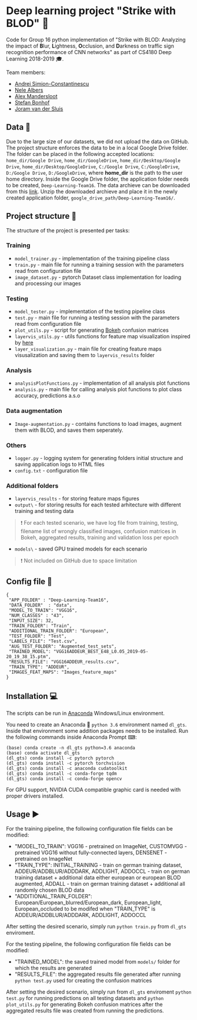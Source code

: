# Deep learning project "Strike with BLOD" :vertical_traffic_light:

Code for Group 16 python implementation of "Strike with BLOD: Analyzing the impact of **B**lur, **L**ightness, **O**cclusion, and **D**arkness on traffic sign recognition performance of CNN networks" as part of CS4180 Deep Learning 2018-2019 :mortar_board:.

Team members:

 * [Andrei Simion-Constantinescu](https://www.linkedin.com/in/andrei-simion-constantinescu/)
 * [Nele Albers](https://github.com/nelealbers)
 * [Alex Mandersloot](https://github.com/Aleexm)
 * [Stefan Bonhof](https://github.com/SDBonhof)
 * [Joram van der Sluis](https://github.com/joramvdsluis)
 
 ## Data :floppy_disk:
 
 Due to the large size of our datasets, we did not upload the data on GitHub. The project structure enforces the data to be in a local Google Drive folder. The folder can be placed in the following accepted locations: `home_dir/Google Drive`, `home_dir/GoogleDrive`, `home_dir/Desktop/Google Drive`, `home_dir/Desktop/GoogleDrive`, `C:/Google Drive`, `C:/GoogleDrive`, `D:/Google Drive`, `D:/GoogleDrive`, where **home_dir** is the path to the user home directory. Inside the Google Drive folder, the application folder needs to be created, `Deep-Learning-Team16`. The data archieve can be downloaded from this [link](https://drive.google.com/file/d/18ZK4E9jfKA8pvgsDfyMq0CiOxbw7Iq9B/view?usp=sharing). Unzip the downloaded archieve and place it in the newly created application folder, `google_drive_path/Deep-Learning-Team16/`.
 
 ## Project structure :open_file_folder:
 
 The structure of the project is presented per tasks:
 
 ### Training
 
 * `model_trainer.py` - implementation of the training pipeline class
 * `train.py` - main file for running a training session with the parameters read from configuration file
 * `image_dataset.py` - pytorch Dataset class implementation for loading and processing our images

### Testing

* `model_tester.py` - implementation of the testing pipeline class
* `test.py` - main file for running a testing session with the parameters read from configuration file
* `plot_utils.py` - script for generating [Bokeh](https://bokeh.pydata.org/en/latest/) confusion matrices
* `layervis_utils.py` - utils functions for feature map visualization inspired by [here](https://github.com/utkuozbulak/pytorch-cnn-visualizations)
* `layer_visualization.py` - main file for creating feature maps visusalization and saving them to `layervis_results` folder

### Analysis

* `analysisPlotFunctions.py` - implementation of all analysis plot functions
* `analysis.py` - main file for calling analysis plot functions to plot class accuracy, predictions a.s.o

### Data augmentation

* `Image-augmentation.py` - contains functions to load images, augment them with BLOD, and saves them seperately.

### Others
* `logger.py` -  logging system for generating folders initial structure and saving application logs to HTML files
* `config.txt` - configuration file

### Additional folders
* `layervis_results` - for storing feature maps figures
* `output\` - for storing results for each tested arhitecture with different training and testing data
> :exclamation: For each tested scenario, we have log file from training, testing, filename list of wrongly classified images, confusion matrices in Bokeh, aggregated results, training and validation loss per epoch
* `models\` - saved GPU trained models for each scenario
> :exclamation: Not included on GitHub due to space limitation
 
## Config file :bookmark_tabs:
 
 ```
{
  "APP_FOLDER" : "Deep-Learning-Team16",
  "DATA_FOLDER"  : "data",
  "MODEL_TO_TRAIN": "VGG16",
  "NUM_CLASSES" : "43",
  "INPUT_SIZE": 32,
  "TRAIN_FOLDER": "Train",
  "ADDITIONAL_TRAIN_FOLDER": "European",
  "TEST_FOLDER": "Test",
  "LABELS_FILE": "Test.csv",
  "AUG_TEST_FOLDER": "Augmented_test_sets",
  "TRAINED_MODEL": "VGG16ADDEUR_BEST_E48_L0.05_2019-05-20_19_38_15.ptm",
  "RESULTS_FILE": "VGG16ADDEUR_results.csv",
  "TRAIN_TYPE": "ADDEUR",
  "IMAGES_FEAT_MAPS": "Images_feature_maps"
}
```

## Installation :computer:

The scripts can be run in [Anaconda](https://www.anaconda.com/download/) Windows/Linux environment.

You need to create an Anaconda :snake: `python 3.6` environment named `dl_gts`.
Inside that environment some addition packages needs to be installed. Run the following commands inside Anaconda Prompt ⌨:
```shell
(base) conda create -n dl_gts python=3.6 anaconda
(base) conda activate dl_gts
(dl_gts) conda install -c pytorch pytorch
(dl_gts) conda install -c pytorch torchvision
(dl_gts) conda install -c anaconda cudatoolkit
(dl_gts) conda install -c conda-forge tqdm 
(dl_gts) conda install -c conda-forge opencv
```

For GPU support, NVIDIA CUDA compatible graphic card is needed with proper drivers installed.

## Usage :arrow_forward:

For the training pipeline, the following configuration file fields can be modified:
* "MODEL_TO_TRAIN": VGG16 - pretrained on ImageNet, CUSTOMVGG - pretrained VGG16 without fully-connected layers, DENSENET - pretrained on ImageNet
* "TRAIN_TYPE": INITIAL_TRAINING - train on german training dataset, ADDEUR/ADDBLUR/ADDDARK, ADDLIGHT, ADDOCCL - train on german training dataset + additional data either european or european BLOD augmented, ADDALL - train on german training dataset + additional all randomly chosen BLOD data
* "ADDITIONAL_TRAIN_FOLDER": European/European_blurred/European_dark, European_light, European_occluded to be modifed when "TRAIN_TYPE" is ADDEUR/ADDBLUR/ADDDARK, ADDLIGHT, ADDOCCL

After setting the desired scenario, simply run `python train.py` from `dl_gts` enviroment.

For the testing pipeline, the following configuration file fields can be modified:
* "TRAINED_MODEL": the saved trained model from `models/` folder for which the results are generated
* "RESULTS_FILE": the aggregated results file generated after running `python test.py` used for creating the confusion matrices

After setting the desired scenario, simply run from `dl_gts` enviroment `python test.py` for running predictions on all testing datasets and `python plot_utils.py` for generating Bokeh confusion matrices after the aggregated results file was created from running the predictions.




